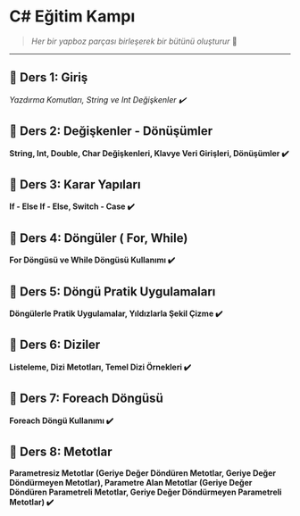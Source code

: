 # C# Eğitim Kampı

> _Her bir yapboz parçası birleşerek bir bütünü oluşturur_ 📌

___

 ## 🧩 Ders 1: Giriş 

 *Yazdırma Komutları, String ve Int Değişkenler ✔️*

## 🧩 Ders 2: Değişkenler - Dönüşümler

**String, Int, Double, Char Değişkenleri, Klavye Veri Girişleri, Dönüşümler ✔️**

## 🧩 Ders 3: Karar Yapıları

**If - Else If - Else, Switch - Case ✔️**

## 🧩 Ders 4: Döngüler ( For, While)

**For Döngüsü ve While Döngüsü Kullanımı ✔️**

## 🧩 Ders 5: Döngü Pratik Uygulamaları

**Döngülerle Pratik Uygulamalar, Yıldızlarla Şekil Çizme ✔️**

## 🧩 Ders 6: Diziler

**Listeleme, Dizi Metotları, Temel Dizi Örnekleri ✔️**

## 🧩 Ders 7: Foreach Döngüsü

**Foreach Döngü Kullanımı ✔️**

## 🧩 Ders 8: Metotlar

**Parametresiz Metotlar (Geriye Değer Döndüren Metotlar, Geriye Değer Döndürmeyen Metotlar), Parametre Alan Metotlar (Geriye Değer Döndüren Parametreli Metotlar, Geriye Değer Döndürmeyen Parametreli Metotlar) ✔️**

